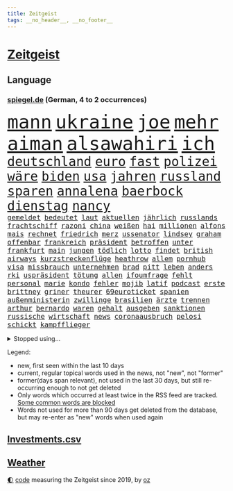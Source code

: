 ```yaml
---
title: Zeitgeist
tags: __no_header__, __no_footer__
---
```


# [Zeitgeist](https://oliz.io/zeitgeist/)

## Language

<h3><a href="https://www.spiegel.de" target="_blank">spiegel.de</a> (German, 4 to 2 occurrences)</h3>
<p style="font-family:monospace">
<span style="font-size:32pt"><a href="news_links.html#mann" class="current">mann</a></span>
<span style="font-size:32pt"><a href="news_links.html#ukraine" class="current">ukraine</a></span>
<span style="font-size:32pt"><a href="news_links.html#joe" class="current">joe</a></span>
<span style="font-size:32pt"><a href="news_links.html#mehr" class="current">mehr</a></span>
<span style="font-size:32pt"><a href="news_links.html#aiman" class="new">aiman</a></span>
<span style="font-size:32pt"><a href="news_links.html#alsawahiri" class="new">alsawahiri</a></span>
<span style="font-size:32pt"><a href="news_links.html#ich" class="current">ich</a></span>
<br>
<span style="font-size:22pt"><a href="news_links.html#deutschland" class="current">deutschland</a></span>
<span style="font-size:22pt"><a href="news_links.html#euro" class="current">euro</a></span>
<span style="font-size:22pt"><a href="news_links.html#fast" class="current">fast</a></span>
<span style="font-size:22pt"><a href="news_links.html#polizei" class="current">polizei</a></span>
<span style="font-size:22pt"><a href="news_links.html#wäre" class="current">wäre</a></span>
<span style="font-size:22pt"><a href="news_links.html#biden" class="current">biden</a></span>
<span style="font-size:22pt"><a href="news_links.html#usa" class="current">usa</a></span>
<span style="font-size:22pt"><a href="news_links.html#jahren" class="current">jahren</a></span>
<span style="font-size:22pt"><a href="news_links.html#russland" class="current">russland</a></span>
<span style="font-size:22pt"><a href="news_links.html#sparen" class="current">sparen</a></span>
<span style="font-size:22pt"><a href="news_links.html#annalena" class="current">annalena</a></span>
<span style="font-size:22pt"><a href="news_links.html#baerbock" class="current">baerbock</a></span>
<span style="font-size:22pt"><a href="news_links.html#dienstag" class="current">dienstag</a></span>
<span style="font-size:22pt"><a href="news_links.html#nancy" class="current">nancy</a></span>
<br>
<span style="font-size:12pt"><a href="news_links.html#gemeldet" class="current">gemeldet</a></span>
<span style="font-size:12pt"><a href="news_links.html#bedeutet" class="current">bedeutet</a></span>
<span style="font-size:12pt"><a href="news_links.html#laut" class="current">laut</a></span>
<span style="font-size:12pt"><a href="news_links.html#aktuellen" class="current">aktuellen</a></span>
<span style="font-size:12pt"><a href="news_links.html#jährlich" class="current">jährlich</a></span>
<span style="font-size:12pt"><a href="news_links.html#russlands" class="current">russlands</a></span>
<span style="font-size:12pt"><a href="news_links.html#frachtschiff" class="new">frachtschiff</a></span>
<span style="font-size:12pt"><a href="news_links.html#razoni" class="new">razoni</a></span>
<span style="font-size:12pt"><a href="news_links.html#china" class="current">china</a></span>
<span style="font-size:12pt"><a href="news_links.html#weißen" class="current">weißen</a></span>
<span style="font-size:12pt"><a href="news_links.html#hai" class="new">hai</a></span>
<span style="font-size:12pt"><a href="news_links.html#millionen" class="current">millionen</a></span>
<span style="font-size:12pt"><a href="news_links.html#alfons" class="new">alfons</a></span>
<span style="font-size:12pt"><a href="news_links.html#mais" class="current">mais</a></span>
<span style="font-size:12pt"><a href="news_links.html#rechnet" class="current">rechnet</a></span>
<span style="font-size:12pt"><a href="news_links.html#friedrich" class="current">friedrich</a></span>
<span style="font-size:12pt"><a href="news_links.html#merz" class="current">merz</a></span>
<span style="font-size:12pt"><a href="news_links.html#ussenator" class="new">ussenator</a></span>
<span style="font-size:12pt"><a href="news_links.html#lindsey" class="new">lindsey</a></span>
<span style="font-size:12pt"><a href="news_links.html#graham" class="current">graham</a></span>
<span style="font-size:12pt"><a href="news_links.html#offenbar" class="current">offenbar</a></span>
<span style="font-size:12pt"><a href="news_links.html#frankreich" class="current">frankreich</a></span>
<span style="font-size:12pt"><a href="news_links.html#präsident" class="current">präsident</a></span>
<span style="font-size:12pt"><a href="news_links.html#betroffen" class="current">betroffen</a></span>
<span style="font-size:12pt"><a href="news_links.html#unter" class="current">unter</a></span>
<span style="font-size:12pt"><a href="news_links.html#frankfurt" class="current">frankfurt</a></span>
<span style="font-size:12pt"><a href="news_links.html#main" class="current">main</a></span>
<span style="font-size:12pt"><a href="news_links.html#jungen" class="current">jungen</a></span>
<span style="font-size:12pt"><a href="news_links.html#tödlich" class="current">tödlich</a></span>
<span style="font-size:12pt"><a href="news_links.html#lotto" class="current">lotto</a></span>
<span style="font-size:12pt"><a href="news_links.html#findet" class="current">findet</a></span>
<span style="font-size:12pt"><a href="news_links.html#british" class="current">british</a></span>
<span style="font-size:12pt"><a href="news_links.html#airways" class="current">airways</a></span>
<span style="font-size:12pt"><a href="news_links.html#kurzstreckenflüge" class="new">kurzstreckenflüge</a></span>
<span style="font-size:12pt"><a href="news_links.html#heathrow" class="new">heathrow</a></span>
<span style="font-size:12pt"><a href="news_links.html#allem" class="current">allem</a></span>
<span style="font-size:12pt"><a href="news_links.html#pornhub" class="new">pornhub</a></span>
<span style="font-size:12pt"><a href="news_links.html#visa" class="new">visa</a></span>
<span style="font-size:12pt"><a href="news_links.html#missbrauch" class="current">missbrauch</a></span>
<span style="font-size:12pt"><a href="news_links.html#unternehmen" class="current">unternehmen</a></span>
<span style="font-size:12pt"><a href="news_links.html#brad" class="current">brad</a></span>
<span style="font-size:12pt"><a href="news_links.html#pitt" class="current">pitt</a></span>
<span style="font-size:12pt"><a href="news_links.html#leben" class="current">leben</a></span>
<span style="font-size:12pt"><a href="news_links.html#anders" class="current">anders</a></span>
<span style="font-size:12pt"><a href="news_links.html#rki" class="current">rki</a></span>
<span style="font-size:12pt"><a href="news_links.html#uspräsident" class="current">uspräsident</a></span>
<span style="font-size:12pt"><a href="news_links.html#tötung" class="current">tötung</a></span>
<span style="font-size:12pt"><a href="news_links.html#allen" class="current">allen</a></span>
<span style="font-size:12pt"><a href="news_links.html#ifoumfrage" class="current">ifoumfrage</a></span>
<span style="font-size:12pt"><a href="news_links.html#fehlt" class="current">fehlt</a></span>
<span style="font-size:12pt"><a href="news_links.html#personal" class="current">personal</a></span>
<span style="font-size:12pt"><a href="news_links.html#marie" class="current">marie</a></span>
<span style="font-size:12pt"><a href="news_links.html#kondo" class="new">kondo</a></span>
<span style="font-size:12pt"><a href="news_links.html#fehler" class="current">fehler</a></span>
<span style="font-size:12pt"><a href="news_links.html#mojib" class="new">mojib</a></span>
<span style="font-size:12pt"><a href="news_links.html#latif" class="new">latif</a></span>
<span style="font-size:12pt"><a href="news_links.html#podcast" class="current">podcast</a></span>
<span style="font-size:12pt"><a href="news_links.html#erste" class="current">erste</a></span>
<span style="font-size:12pt"><a href="news_links.html#brittney" class="current">brittney</a></span>
<span style="font-size:12pt"><a href="news_links.html#griner" class="current">griner</a></span>
<span style="font-size:12pt"><a href="news_links.html#theurer" class="current">theurer</a></span>
<span style="font-size:12pt"><a href="news_links.html#69euroticket" class="current">69euroticket</a></span>
<span style="font-size:12pt"><a href="news_links.html#spanien" class="current">spanien</a></span>
<span style="font-size:12pt"><a href="news_links.html#außenministerin" class="current">außenministerin</a></span>
<span style="font-size:12pt"><a href="news_links.html#zwillinge" class="current">zwillinge</a></span>
<span style="font-size:12pt"><a href="news_links.html#brasilien" class="current">brasilien</a></span>
<span style="font-size:12pt"><a href="news_links.html#ärzte" class="current">ärzte</a></span>
<span style="font-size:12pt"><a href="news_links.html#trennen" class="current">trennen</a></span>
<span style="font-size:12pt"><a href="news_links.html#arthur" class="new">arthur</a></span>
<span style="font-size:12pt"><a href="news_links.html#bernardo" class="new">bernardo</a></span>
<span style="font-size:12pt"><a href="news_links.html#waren" class="current">waren</a></span>
<span style="font-size:12pt"><a href="news_links.html#gehalt" class="current">gehalt</a></span>
<span style="font-size:12pt"><a href="news_links.html#ausgeben" class="current">ausgeben</a></span>
<span style="font-size:12pt"><a href="news_links.html#sanktionen" class="current">sanktionen</a></span>
<span style="font-size:12pt"><a href="news_links.html#russische" class="current">russische</a></span>
<span style="font-size:12pt"><a href="news_links.html#wirtschaft" class="current">wirtschaft</a></span>
<span style="font-size:12pt"><a href="news_links.html#news" class="current">news</a></span>
<span style="font-size:12pt"><a href="news_links.html#coronaausbruch" class="current">coronaausbruch</a></span>
<span style="font-size:12pt"><a href="news_links.html#pelosi" class="current">pelosi</a></span>
<span style="font-size:12pt"><a href="news_links.html#schickt" class="current">schickt</a></span>
<span style="font-size:12pt"><a href="news_links.html#kampfflieger" class="new">kampfflieger</a></span>
</p>
<details>
<summary>Stopped using...</summary>
<p class="former" style="font-size:12pt">
auftakt(649) coronamaßnahmen(649) klimawandels(649) behandlung(648) entschuldigt(648) gestohlen(648) lockdown(648) schnelle(648) verzweifelt(648) 2015(647) ausgezeichnet(647) beamten(647) boeing(647) einstieg(647) hinterlassen(647) schlimm(647) abgeordneten(646) anleger(646) generalsekretär(646) hören(646) statement(646) tieren(646) unmut(646) warentest(646) becker(645) fanden(645) geduld(645) hongkong(645) interne(645) landtag(645) nigeria(645) radsport(645) schweigt(645) verwendet(645) virologe(645) weitet(645) zurzeit(645) bekämpfung(644) bergen(644) carsten(644) coronawelle(644) humanitäre(644) innenministerium(644) keller(644) metropole(644) schiedsrichter(644) verraten(644) befand(643) beschluss(643) bundesländern(643) coronafälle(643) einzelne(643) entwurf(643) favoriten(643) finanziell(643) morgen(643) planen(643) schwangere(643) spitze(643) trauer(643) vergangene(643) verschiebt(643) überprüft(643) enger(642) lastwagen(642) mediziner(642) parteitag(642) plaßmann(642) ringt(642) stuttmann(642) ausländische(641) berühmt(641) bisherige(641) dezember(641) einführen(641) entwickelt(641) erheben(641) heftig(641) medikamente(641) rechtsextremen(641) versagt(641) versorgt(641) 33(640) anthony(640) bauen(640) betroffene(640) billionen(640) eingebrochen(640) fielen(640) florian(640) parteichef(640) polizeieinsatz(640) strafen(640) weltwirtschaft(640) wiederwahl(640) berichterstattung(639) bewertet(639) bilden(639) coronaimpfstoffe(639) coronatote(639) infektionszahlen(639) kontrolliert(639) krank(639) menschenrechte(639) reißt(639) versehentlich(639) weisen(639) bedrohung(638) entsprechende(638) fund(638) lesen(638) positive(638) rainer(638) scheiterte(638) schwindet(638) torhüter(638) umweltministerin(638) beteiligten(637) bewährungsstrafe(637) erheblich(637) figuren(637) fußballer(637) gespielt(637) hinterher(637) institut(637) rücken(637) schnelltests(637) schriftstellerin(637) standort(637) verbindet(637) wähler(637) 90(636) belarussischen(636) hunderttausende(636) san(636) signal(636) staats(636) ausreichend(635) eigentümer(635) gesundheitlichen(635) hotels(635) lüge(635) meister(635) verbreiten(635) billie(634) eilish(634) nutzte(634) regiert(634) schmidt(634) unterstützer(634) verteidigungsministerium(634) wurzeln(634) begann(633) missbraucht(633) offensive(633) psychische(633) überraschung(633) störung(632) trieb(632) virologen(632) ausmaß(631) dominanz(631) olympische(631) wochenlang(631) gespalten(630) jahrestag(630) tragödie(630) indonesien(629) mauer(629) motiv(629) 1500(628) ereignisse(628) kinos(628) modell(628) begriff(627) klassiker(627) loswerden(627) monats(627) überlassen(627) 2030(626) vieles(626) februar(625) rechtzeitig(625) steckte(625) einnahmen(624) präsidentin(624) reichsten(624) amerikas(623) einiger(623) pandemiebekämpfung(623) großem(622) harten(622) wahrscheinlich(622) apps(621) griechischen(620) konferenz(620) landesweit(620) sitzung(620) überleben(620) steffen(618) syrer(617) vermissen(617) vorwürfen(617) enorme(614) produziert(612) provoziert(611) uhaft(610) wandel(610) psychisch(609) ministerien(607) erfolgreichen(603) verschafft(603) abgeschlossen(602) wiedergewählt(602) farbe(590) strukturen(590) offener(584) rache(583) 58(573) gelangt(571) erzieher(569) explodiert(568) schiffe(565) kuba(556) schwangerschaftsabbrüche(547) umbau(543) glasgow(542) langjährige(540) diagnose(535) milliardär(531) bekannter(523) anfeindungen(518) ausstellung(514) verlusten(511) skandale(504) neuanfang(503) günstig(499) unverletzt(499) finanziellen(498) josef(498) urteile(497) todesursache(490) orte(489) gekippt(487) daily(469) mitverantwortlich(460) 250(453) stoltenberg(449) geehrt(448) nötigen(439) komme(433) afghanischen(432) auszeichnung(427) lediglich(422) autofahrern(413) tennisstar(413) fossile(409) dorthin(408) psyche(406) flohen(401) verschwörungsmythen(400) zusammenarbeiten(400) fehlte(394) berge(393) lee(391) leichten(390) unwettern(390) sichere(383) entsorgt(382) traditionelle(381) parteispitze(380) sowjetunion(380) norwegische(374) coup(373) tornado(373) assange(370) wikileaksgründer(370) ausgabe(367) venedig(367) brücken(365) cup(364) stockt(364) verurteilung(361) schutzmaßnahmen(352) kollision(346) nrwministerpräsident(346) erweisen(345) handelsverband(344) dörfer(341) weibliche(341) nachträglich(339) ioc(338) angemeldet(336) jenseits(332) löschen(332) umkämpften(331) bemerkbar(330) bundesbehörde(330) binden(328) chappatte(327) anhängern(326) benedikt(326) achtjährige(324) genervt(323) vorhang(323) samsung(322) hansjoachim(321) müttern(319) scholz'(318) befreiung(316) zwölfjähriger(313) flüchtende(312) zorn(309) böse(303) 12000(302) stufe(299) protokoll(298) dringen(297) befragt(295) erzbischof(295) geburtstagsfeier(295) ostdeutschen(295) bitcoins(294) royals(293) geständnis(292) eindringlich(291) renten(291) umgebracht(291) games(290) straftaten(290) unerwünschte(288) auftritten(287) kunstwerke(286) basketballstar(284) aussichten(281) kremlsprecher(281) mr(281) presseschau(279) erneuerung(277) vorsitz(274) annulliert(273) briefe(273) coronalage(269) hendrik(269) wüst(269) elke(266) heidenreich(266) bahnen(265) mond(263) oppositionsführer(263) bedrängt(262) bewerten(262) benutzt(260) unbekannter(260) feiertag(258) bayernprofi(255) zugeständnisse(254) baldwin(250) sekunde(248) mahnen(247) solcher(246) verwehrt(246) traditionell(243) ungestört(243) optionen(241) reine(241) bekannteste(240) verzögerungen(239) frisst(238) atlanta(236) aggressiven(235) lebenslang(233) museen(233) todesstrafe(230) strafstoß(229) begehen(227) explodieren(226) gesteckt(226) tauschen(225) eva(224) beschossen(223) keeper(223) mitleid(223) formel1saison(222) künstlers(222) ministerinnen(222) versicherten(222) mischt(221) halte(218) positiver(218) texte(217) vergabe(217) falsches(216) swift(215) verteuert(215) totschlags(214) 87(213) stausee(213) verschiedenen(213) rätselhafter(210) nordische(208) passagieren(208) wecken(208) felder(207) einzelfall(206) fdpminister(206) erfurter(205) gottesdienst(205) gedenkt(203) bredouille(202) busse(201) geiger(201) wackelt(199) bundestages(198) g7staaten(198) kannten(197) klettern(197) kraftwerk(196) bafög(195) watzke(194) weiten(194) bescheren(192) viren(192) kern(191) ungleich(191) neuwagen(188) verkaufte(185) hungersnöte(184) kitas(184) allzu(182) großeinsatz(182) abhalten(181) austritt(180) jr(180) bonn(179) zerfallen(179) entführung(178) tischtennis(178) ukrainerin(176) einzel(175) verabreden(175) kümmert(174) militärisch(173) teilten(173) felsen(172) reichlich(172) slowakei(169) nahrungsmittel(168) aneinander(167) genaue(167) guantanamo(167) weltkriegs(165) überzeugung(164) luftfahrt(163) sofortige(163) kambodscha(162) litauens(162) kirill(161) toryabgeordneter(160) billige(159) cyberangriff(158) lohnen(158) m(158) schnellste(158) weltgrößte(158) fraglich(157) gastbeitrag(157) à(157) kanadier(154) salah(154) bejubelt(153) campen(153) ohio(153) sturmböen(152) verwüstet(152) überraschungen(152) krasse(151) nestlé(150) polizistin(150) eishockeyteam(149) brüder(148) eubehörde(147) geltend(147) betrugs(146) mitgliedern(146) norwegischer(146) verhilft(146) rauchen(145) statements(145) triumphiert(145) vereinigung(145) beraterin(144) funktionäre(144) projekts(144) terroranschläge(144) abdeslam(141) air(140) grey(140) mau(140) videoschalte(140) 03(139) ahnung(139) gestärkt(139) leak(139) stammen(139) sklaverei(138) 19jährige(137) 98(137) abgeschafft(137) absagen(136) schuster(136) tui(136) rechtsextremist(135) terror(135) zugesagt(135) betreiben(134) dienste(134) missbrauchsprozess(134) feierlichkeiten(132) stabil(132) gewitter(131) misstrauisch(131) drohten(130) oleg(130) unsicher(130) gehoben(129) abschnitt(128) geschosse(128) spagat(128) werbeverbot(128) offizieller(127) ressourcen(127) verteidigungsbündnis(127) mobil(126) märkte(125) rubel(125) verdirbt(125) ausstattung(124) willens(124) befruchtung(123) engagiert(123) miami(123) weitem(123) jochen(122) riskant(122) h(121) heben(121) werken(121) bahnt(120) beschreiben(120) empören(120) kriegsverbrechen(120) zugunglück(120) zäsur(120) sorokin(119) iwan(118) charkiw(117) boxer(116) oligarchenjacht(116) geringere(115) 25jähriger(113) massenschlägerei(113) drücken(112) duda(112) interessantesten(112) trinkwasser(112) zeitenwende(112) nuklearen(111) energieabhängigkeit(110) helm(110) vereinbarte(110) großstadt(109) hahn(109) schnelleren(109) tätigkeit(109) ignorieren(108) jüngster(108) koch(107) verfügt(107) beispiele(106) ultras(106) verbotene(106) eugipfel(105) slowenien(105) wiedervereinigung(105) lohnpreisspirale(104) patriarch(104) gefangenen(102) mysteriöse(102) sachsenhausen(102) ten(102) umfasst(102) dicke(101) infektionsschutzgesetzes(101) nachrichtenagenturen(101) wiener(101) gaststätten(100) gerüstet(100) nico(100) zweifelhaft(100) bundeswirtschaftsminister(99) staatstragend(99) türkischer(99) abzusetzen(98) arkansas(97) bräutigam(97) g7(97) rennserie(97) zusammenleben(97) erneuter(96) kriegsführung(96) prag(96) verschlechtern(96) speichern(95) schlappe(94) entgleiste(93) rekordniveau(93) rivalen(93) zeugnis(93) waggon(92) zerlegen(92) bundesfinanzhof(91) familienleben(91) gfkkonsumklima(91) heutiger(91) hiesige(91) instrumente(91) notfallplans(91) teilnehmenden(91) 2200(90) 24jähriger(90) abgeriegelt(90) ausrufen(90) energieminister(90) lernrückstände(90) registrierte(90) schweriner(90) sonnenschein(90) umzugehen(90) verbreiteten(89) überwachungsvideos(89) aggressor(88) auslieferungen(88) doha(88) feiernder(88) klaveness(88) lise(88) relativiert(88) telefonate(88) ukrainebotschafter(88) abfall(87) bauernverband(87) lass(87) schikane(87) behoben(86) erdgaspipeline(86) exkanzlerin(86) südlichen(86) ansteckungen(85) dystopie(85) kritischer(85) vergehen(85) 24jährige(84) anschein(84) anschuldigungen(84) arminia(84) ausbeutung(84) erfreulicher(84) maximilian(84) qualifying(84) ufer(84) usmusiker(84) aufschwingt(83) ausgedacht(83) coronasommer(83) flügen(83) müde(83) thermometer(83) almuth(82) billigen(82) einsetzt(82) entsprechend(82) fahnder(82) festland(82) guardiola(82) jahrhundertflut(82) nationaltorhüterin(82) pep(82) schult(82) staatsballett(82) virtuelle(82) witze(82) zollkontrollen(82) freihandelsabkommen(81) gesamtsieg(81) islamist(81) junior(81) nachvollziehbar(81) schwert(81) sjewjerodonezk(81) veranstaltet(81) akteure(80) beliebtesten(80) hilfreich(80) umrüsten(80) quellen(79) rüstungsindustrie(79) bafögreform(78) bedarfssätze(78) elternfreibeträge(78) nils(78) südchinesischen(78) urlaubs(78) wohnpauschale(78) würdigung(78) einzukaufen(77) leonard(77) stillgelegten(77) zelebriert(77) liiert(76) nrwregierung(76) darknet(75) meistern(75) nachtclub(75) npd(75) rivalität(75) angelique(74) ferienhaus(74) gerichts(74) ireland(74) kerber(74) schlamm(74) verkürzte(74) alkoholisiert(73) boateng(73) effekte(73) gäbe(73) nachschub(73) querdenken(73) janine(72) legoland(72) lieferschwierigkeiten(72) unglücks(72) verfügbar(72) vorstellt(72) beratern(71) hilfsleistungen(71) kommender(71) lettischen(71) nachgefragt(71) niedrigere(71) regieren(71) usmetropole(71) wahre(71) wissler(71) 91jährige(70) bauchschmerzen(70) del(70) demokratien(70) medienmogul(70) umstände(70) usrapper(70) zusammenkunft(70) 84(69) gully(69) set(69) tennisprofis(69) umwegen(69) usgeheimdienste(69) hurra(68) kay(68) schaulaufen(68) maik(67) scholz’(67) unterrichten(67) bleib(66) entbunden(66) exzentrischen(66) lösegeld(66) stießen(66) stoffen(66) verstrickt(66) verärgern(66) zölle(66) abgeschaltet(65) bauboom(65) bestandteile(65) putinvertraute(65) stiehlt(65) alec(64) bett(64) eingewiesen(64) entwendet(64) ergebnissen(64) industriestaaten(64) terrorakt(64) verhängnis(64) volksfest(64) fährte(63) g20gipfel(63) isar(63) lagerte(63) meistertitel(63) schwerin(63) testlauf(63) verona(63) di(62) einzelner(62) gaza(62) gazastreifen(62) gun(62) lesung(62) megan(62) symbolpolitik(62) verschanzen(62) erfurt(61) ewigen(61) jakarta(61) jubel(61) unbewohnbar(61) clans(60) lautet(60) vorhat(60) extras(59) gebrauchte(59) kartenzahlungen(59) seeleute(59) verwendete(59) ansprechen(58) bielefelder(58) dazwischen(58) gestohlene(58) hoeneß(58) insolventen(58) mia(58) stellantis(58) treffens(58) uli(58) willemalexander(58) aufzutreten(57) befürworter(57) begnadigung(57) depot(57) inhaftierter(57) obduziert(57) telefone(57) usstausee(57) zumutung(57) andy(56) colorado(56) einflussnahme(56) finalserie(56) geldautomatensprenger(56) 184(55) bedingung(55) coronaaufholprogramm(55) demselben(55) gelobt(55) katie(55) privatleute(55) schwangerschaftsabbrüchen(55) 44jähriger(54) bäcker(54) massivem(54) spree(54) ökologischen(54) 2004(53) birgt(53) enteignung(53) hauptrolle(53) leonardo(53) netzagenturchef(53) parolen(53) truppenbesuch(53) vermessung(53) alcaraz(52) besitz(52) chefs(52) fynn(52) gerichtshofs(52) ibiza(52) kliemann(52) korrigieren(52) osteuropäer(52) sapega(52) sofia(52) verabredet(52) hilaire(51) laune(51) laurent(51) marcos(51) ministerposten(51) tödliches(51) beträchtlichen(50) bewirkt(50) billigtouristen(50) queere(50) sprudeln(50) totalausfall(50) wiedergefunden(50) zeitreise(50) anerkennen(49) atomwaffenfähige(49) berufseinsteiger(49) brennende(49) f(49) häftlinge(49) ladys(49) norweger(49) praxen(49) radikalisierte(49) ransomware(49) abraham(48) feuern(48) finalen(48) kolleg(48) potentaten(48) schranken(48) situationen(48) trainings(48) transit(48) anzeige(47) beeinträchtigungen(47) bono(47) erntete(47) gasförderung(47) nazideutschland(47) royale(47) staatenverbund(47) wuppertal(47) ölkonzerne(47) bekundeten(46) burnout(46) reality(46) regierungsbildung(46) restlichen(46) stockholm(46) todesangst(46) dividende(45) rangers(45) tankstelle(45) traktor(45) zentralbankchef(45) 16jährigen(44) 219a(44) monatsgehalt(44) nervös(44) paragraf(44) polizeigewalt(44) preisobergrenze(44) unfreiwillige(44) usabtreibungsrecht(44) warschaus(44) werbeverbots(44) blitz(43) killnet(43) monatelange(43) pellmann(43) projektilen(43) reporterin(43) ross(43) sören(43) abertausende(42) ergattert(42) schmerzensgeld(42) stammende(42) verzeihung(42) bayerischer(41) einheimischen(41) führungsstil(41) günstigen(41) joshua(41) quälte(41) triumphierte(41) verbrennungsmotoren(41) burg(40) erkannt(40) ernährungssicherheit(40) olympiaaus(40) rechtlich(40) schwarzgrüne(40) banksy(39) bundesligarückkehrer(39) etagenbetten(39) französischer(39) handfesten(39) hochzeitsfeier(39) lob(39) scharfer(39) außerordentlichen(38) basquiat(38) jeanmichel(38) maverick(38) provozieren(38) rtlshow(38) studiert(38) theresa(38) borahansgrohe(37) festgefahrenen(37) gravierenden(37) handgreiflich(37) jugendlicher(37) mixed(37) mutig(37) schwuler(37) stanley(37) styles(37) anführen(36) freunden(36) natonorderweiterung(36) radikalisierung(36) spiegeldatenanalyse(36) tschechischen(36) wachmann(36) ärmsten(36) 1938(35) 40stundenwoche(35) ada(35) deutete(35) gerichtstermin(35) hegerberg(35) kevinprince(35) margot(35) mitbewerber(35) nordamerikas(35) oklahoma(35) schlägereien(35) sportprofis(35) edeka(34) gärt(34) sommerwetter(34) sprung(34) steueroasen(34) tankstellen(34) attestiert(33) biosprit(33) gesuchten(33) hopp(33) jeher(33) klubchef(33) schirdewan(33) selbsttest(33) theorie(33) verhaftung(33) verrennen(33) depeche(32) durchmesser(32) erreger(32) fletcher(32) g7treffen(32) guardian(32) internes(32) sudan(32) alltags(31) amokläufer(31) arztpraxen(31) drohendem(31) exzessiv(31) matchball(31) xinjiang(31) yorks(31) bescheinigt(30) durchbrochen(30) geringes(30) notaufnahme(30) ulm(30) zuhauf(30) again(29) bestzeit(29) gerungen(29) kalif(29) geschäftsmann(28) haften(28) intime(28) mitgliederversammlung(28) neuseelands(28) starstürmer(28) zerrüttet(28) beschlagnahmung(27) favre(27) kostenlosen(27) lehrervertreter(27) satelliten(27) coco(26) entgleisten(26) fälschungen(26) gauff(26) geschehnisse(26) kutsche(26) reflektiert(26) unterging(26) zusammenhängt(26) 500000(25) geschaffen(25) kugeln(25) nhl(25) wohnmobil(25) achtjähriger(24) alzheimer(24) attraktiver(24) auszeichnungen(24) cruz(24) definieren(24) festzunehmen(24) kartell(24) ted(24) vorbeifahrende(24) zealand(24) zuwanderung(24) angerufen(23) appellierten(23) gewaltexzesse(23) götze(23) klebt(23) nszeit(23) vermeintliche(23) ärmeren(23) beast(22) begeht(22) eingespielt(22) ernsthafte(22) garmisch(22) nachbarschaft(22) prozessbeginn(22) sommerreisewelle(22) abonnenten(21) beherrschte(21) besänftigen(21) kämen(21) mittwochvormittag(21) neustart(21) quälen(21) spiegelveranstaltung(21) angehörigen(20) bestie(20) gerüchten(20) gibraltar(20) gleichberechtigung(20) setzten(20) biontech(19) jubelte(19) menasse(19) persönlicher(19) technologie(19) überschwemmen(19) 1990(18) flüssigkeit(18) g7gipfels(18) kompromisse(18) otte(18) these(18) torpedierte(18) totalenergies(18) älter(18) überflug(18) achtparteienregierung(17) aktienindex(17) reinhard(17) serbiens(17) worms(17) absurden(16) jobcenter(16) notenbanken(16) wirksamkeit(16) zweikampf(16) bordeaux(15) exbundeswehrsoldaten(15) richtiges(15) wellbrock(15) 175(14) cyberangriffe(14) einheimische(14) orlando(14) unterhält(14) depression(13) drogenprobleme(13) expertenrat(13) helfe(13) kaufangebot(13) siebziger(13) staatsbank(13) verlobte(13) zahlungsunfähigkeit(13) baumgart(12) coronasachverständigenrat(12) kuratoren(12) schwimmt(12) aufgebot(11) büßt(11) cyberangriffen(11) prekär(11) total(11) tumulten(11) verspottet(11) warmen(11) überwunden(11)
</p>
</details>
<p>Legend:
<ul>
<li><span class="new">new</span>, first seen within the last 10 days</li>
<li><span class="current">current</span>, regular topical words used in the news, not "new", not "former"</li>
<li><span class="former">former(days span relevant)</span>, not used in the last 30 days, but still re-occurring enough to not get deleted</li>
<li>Only words which occurred at least twice in the RSS feed are tracked. <a href="language/filters.py">Some common words are blocked</a></li>
<li>Words not used for more than 90 days get deleted from the database, but may re-enter as "new" words when used again</li>
</ul>
</p>

## [Investments](investments.html)[.csv](investments.csv)

## [Weather](weather.html)

<footer>
<a href="javascript:toggleTheme()" class="nav">🌓</a>
<a href="https://github.com/ooz/zeitgeist">code</a> measuring the Zeitgeist since 2019, by <a href="https://oliz.io">oz</a>
</footer>
